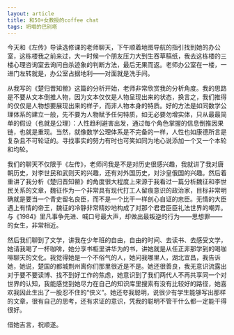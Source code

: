 ```yaml
---
layout: article
title: 和50+女教授的coffee chat
tags: 坍塌的巴别塔
---
```

今天和《左传》导读选修课的老师聊天，下午顺着地图导航的指引找到她的办公室，这栋楼我之前来过，大一时候一个朋友压力大到生吞草稿纸，我去这栋楼的三楼心理咨询室去询问自杀迹象的判断方法，最后无果而返。老师办公室在一楼，一进门左转就是，办公室占据地利——对面就是洗手间。

从我写的《楚归晋知罃》这篇的分析开始，老师非常欣赏我的分析角度。我的思路是不要从文本倒推人物，因为文本仅仅是人物呈现出来的状态，换言之，我们推得的仅仅是人物想要展现出来的样子，而非人物本身的特质。好的方法是如同数学公理体系的建立一般，先不要为人物赋予任何特质，如无必要勿增实体，只从最最简单的假设（也就是公理）：人性趋利避害出发，通过每个角色掌握的信息倒推因果链，也就是重现。当然，就像数学公理体系是不完备的一样，人性也如康德所言是复杂且不可轮证的。寻找事实的努力有时也可笑如同为地心说添加一个又一个本轮和均轮。

我们的聊天不仅限于《左传》，老师问我是不是对历史很感兴趣，我就讲了我对唐朝历史，对李世民和武则天的兴趣，还有对外国历史，对沙皇俄国的兴趣。然后着重讲了我分析《楚归晋知罃》的角度很大程度上来源于我看过一篇分析魏征和李世民关系的文章，魏征作为一个非常具有现代打工人留痕意识的政治家，目标非常明确就是要当一个青史留名良臣，而不是一个比干一样剖心自证的忠臣。无情的大臣遇上有情的帝王，魏征的冷静非常精妙地构成了对那个君君臣臣礼法世界的嘲弄。与《1984》里凡事争先进、喊口号最大声，却做出最叛逆的行为——思想罪——的女生，非常相近。

然后我们聊到了文学，讲我在少年班的自由，自由的时间、去读书、去感受文学，她请我喝了一杯咖啡，她分享书柜里讲华为的书，讲她就是从任正非那学到的喝咖啡聊天的文化。我觉得她是一个不俗气的人，她问我哪里人，湖北宜昌，我告诉她，她说，楚国的都城荆州离你们那里很近是不是。她还很善良，我无意识流露出对于要不要读博、找不到好工作的焦虑，她意识到了我们两代人不再共享同一个对世界的认知，我能感觉到她尽力在自己的知识库里搜索有没有比较好的路径，她喜欢我因此生出了一股忍不住的“侠义”。她还夸我聪明，说很少有学生能够写出那样的文章，很有自己的思考，还有求证的意识，凭我的聪明不管干什么都一定能干得很好。

借她吉言，祝顺遂。




